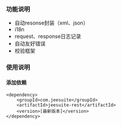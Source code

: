 ### 功能说明

- 自动resonse封装（xml、json）
- i18n
- request、response日志记录
- 自动友好错误
- 校验框架

### 使用说明

#### 添加依赖

```
<dependency>
    <groupId>com.jeesuite</groupId>
    <artifactId>jeesuite-rest</artifactId>
    <version>[最新版本]</version>
</dependency>
```

